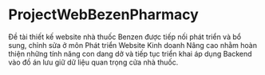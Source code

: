 # ProjectWebBezenPharmacy
Đề tài thiết kế website nhà thuốc Benzen được tiếp nối phát triển và bổ sung, chỉnh sửa ở môn Phát triển Website Kinh doanh Nâng cao nhằm hoàn thiện những tính năng con dang dở và tiếp tục triển khai áp dụng Backend  vào đồ án lưu giữ dữ liệu quan trọng cửa nhà thuốc.

